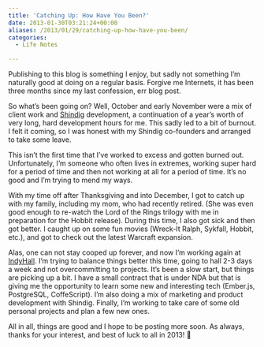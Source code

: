 ```yaml
---
title: 'Catching Up: How Have You Been?'
date: 2013-01-30T03:21:24+00:00
aliases: /2013/01/29/catching-up-how-have-you-been/
categories:
  - Life Notes

---
```

Publishing to this blog is something I enjoy, but sadly not something I&#8217;m naturally good at doing on a regular basis. Forgive me Internets, it has been three months since my last confession, err blog post.

So what&#8217;s been going on? Well, October and early November were a mix of client work and [Shindig][1] development, a continuation of a year&#8217;s worth of very long, hard development hours for me. This sadly led to a bit of burnout. I felt it coming, so I was honest with my Shindig co-founders and arranged to take some leave.

This isn&#8217;t the first time that I&#8217;ve worked to excess and gotten burned out. Unfortunately, I&#8217;m someone who often lives in extremes, working super hard for a period of time and then not working at all for a period of time. It&#8217;s no good and I&#8217;m trying to mend my ways.

With my time off after Thanksgiving and into December, I got to catch up with my family, including my mom, who had recently retired. (She was even good enough to re-watch the Lord of the Rings trilogy with me in preparation for the Hobbit release). During this time, I also got sick and then got better. I caught up on some fun movies (Wreck-It Ralph, Sykfall, Hobbit, etc.), and got to check out the latest Warcraft expansion.

Alas, one can not stay cooped up forever, and now I&#8217;m working again at [IndyHall][2]. I&#8217;m trying to balance things better this time, going to hall 2-3 days a week and not overcommitting to projects. It&#8217;s been a slow start, but things are picking up a bit. I have a small contract that is under NDA but that is giving me the opportunity to learn some new and interesting tech (Ember.js, PostgreSQL, CoffeScript). I&#8217;m also doing a mix of marketing and product development with Shindig. Finally, I&#8217;m working to take care of some old personal projects and plan a few new ones.

All in all, things are good and I hope to be posting more soon. As always, thanks for your interest, and best of luck to all in 2013! 🙂

 [1]: http://shindig.io
 [2]: http://indyhall.org/